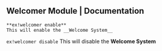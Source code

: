 ## Welcomer Module | Documentation

```
**ex!welcomer enable**
This will enable the __Welcome System__
``` 


```ex!welcomer disable``` 
This will disable the __Welcome System__
